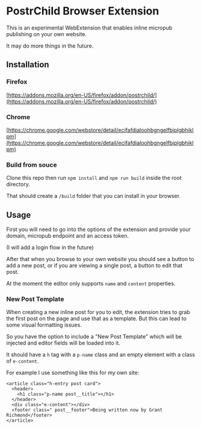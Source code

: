 # PostrChild Browser Extension

This is an experimental WebExtension that enables inline micropub publishing on your own website.

It may do more things in the future.

## Installation

### Firefox

[https://addons.mozilla.org/en-US/firefox/addon/postrchild/](https://addons.mozilla.org/en-US/firefox/addon/postrchild/)

### Chrome

[https://chrome.google.com/webstore/detail/ecifafdialoohbgngelfbjplgbhiklpm](https://chrome.google.com/webstore/detail/ecifafdialoohbgngelfbjplgbhiklpm)

### Build from souce

Clone this repo then run `npm install` and `npm run build` inside the root directory.

That should create a `/build` folder that you can install in your browser.

## Usage

First you will need to go into the options of the extension and provide your domain, micropub endpoint and an access token.

(I will add a login flow in the future)

After that when you browse to your own website you should see a button to add a new post, or if you are viewing a single post, a button to edit that post.

At the moment the editor only supports `name` and `content` properties.

### New Post Template

When creating a new inline post for you to edit, the extension tries to grab the first post on the page and use that as a template. But this can lead to some visual formatting issues.

So you have the option to include a "New Post Template" which will be injected and editor fields will be loaded into it.

It should have a `h` tag with a `p-name` class and an empty element with a class of `e-content`.

For example I use something like this for my own site:

```
<article class="h-entry post card">
  <header>
    <h1 class="p-name post__title"></h1>
  </header>
  <div class="e-content"></div>
  <footer class=" post__footer">Being written now by Grant Richmond</footer>
</article>
```
